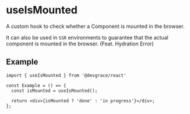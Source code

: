 # useIsMounted
A custom hook to check whether a Component is mounted in the browser. 

It can also be used in `SSR` environments to guarantee that the actual component is mounted in the browser. (Feat. Hydration Error)

## Example

```tsx
import { useIsMounted } from '@devgrace/react'

const Example = () => {
  const isMounted = useIsMounted();

  return <div>{isMounted ? 'done' : 'in progress'}</div>;
};
```